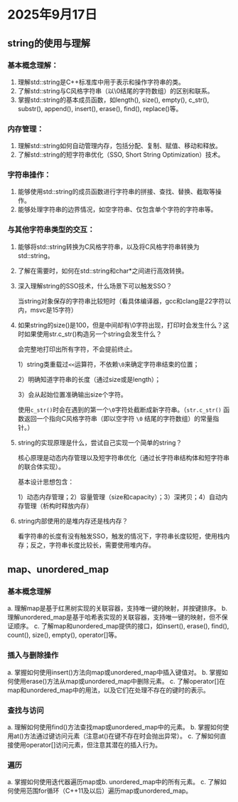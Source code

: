 # 2025年9月17日

## string的使用与理解

### 基本概念理解：

1. 理解std::string是C++标准库中用于表示和操作字符串的类。
2. 了解std::string与C风格字符串（以\0结尾的字符数组）的区别和联系。
3. 掌握std::string的基本成员函数，如length(), size(), empty(), c_str(), substr(), append(), insert(), erase(), find(), replace()等。

### 内存管理：

1. 理解std::string如何自动管理内存，包括分配、复制、赋值、移动和释放。
2. 了解std::string的短字符串优化（SSO, Short String Optimization）技术。

### 字符串操作：

1. 能够使用std::string的成员函数进行字符串的拼接、查找、替换、截取等操作。
2. 能够处理字符串的边界情况，如空字符串、仅包含单个字符的字符串等。

### 与其他字符串类型的交互：

1. 能够将std::string转换为C风格字符串，以及将C风格字符串转换为std::string。

2. 了解在需要时，如何在std::string和char*之间进行高效转换。

1. 深入理解string的SSO技术，什么场景下可以触发SSO？

   当string对象保存的字符串比较短时（看具体编译器，gcc和clang是22字符以内，msvc是15字符）

2. 如果string的size()是100，但是中间却有\0字符出现，打印时会发生什么？这时如果使用str.c_str()构造另一个string会发生什么？

   会完整地打印出所有字符，不会提前终止。

   1）string类重载过`<<`运算符，不依赖`\0`来确定字符串结束的位置；

   2）明确知道字符串的长度（通过size或是length）；

   3）会从起始位置准确输出size个字符。

   使用`c_str()`时会在遇到的第一个`\0`字符处截断成新字符串。（`str.c_str()` 函数返回一个指向C风格字符串（即以空字符 `\0` 结尾的字符数组）的常量指针。）

3. string的实现原理是什么，尝试自己实现一个简单的string？

   核心原理是动态内存管理以及短字符串优化（通过长字符串结构体和短字符串的联合体实现）。

   基本设计思想包含：

   1）动态内存管理；2）容量管理（size和capacity）；3）深拷贝；4）自动内存管理（析构时释放内存）

4. string内部使用的是堆内存还是栈内存？

   看字符串的长度有没有触发SSO，触发的情况下，字符串长度较短，使用栈内存；反之，字符串长度比较长，需要使用堆内存。

## map、unordered_map

### 基本概念理解

   a. 理解map是基于红黑树实现的关联容器，支持唯一键的映射，并按键排序。
   b. 理解unordered_map是基于哈希表实现的关联容器，支持唯一键的映射，但不保证顺序。
   c. 了解map和unordered_map提供的接口，如insert(), erase(), find(), count(), size(), empty(), operator[]等。

### 插入与删除操作

a. 掌握如何使用insert()方法向map或unordered_map中插入键值对。
b. 掌握如何使用erase()方法从map或unordered_map中删除元素。
c. 了解operator[]在map和unordered_map中的用法，以及它们在处理不存在的键时的表示。


### 查找与访问
a. 理解如何使用find()方法查找map或unordered_map中的元素。
b. 掌握如何使用at()方法通过键访问元素（注意at()在键不存在时会抛出异常）。
c. 了解如何直接使用operator[]访问元素，但注意其潜在的插入行为。

### 遍历
a. 掌握如何使用迭代器遍历map或b. unordered_map中的所有元素。
c. 了解如何使用范围for循环（C++11及以后）遍历map或unordered_map。